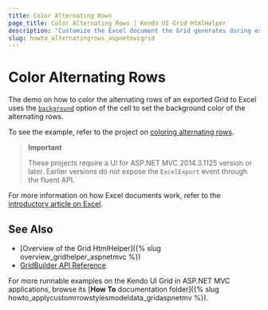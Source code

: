 ```yaml
---
title: Color Alternating Rows
page_title: Color Alternating Rows | Kendo UI Grid HtmlHelper
description: "Customize the Excel document the Grid generates during exporting and color alternating rows in ASP.NET MVC applications."
slug: howto_alternatingrows_aspnetmvcgrid
---
```


# Color Alternating Rows

The demo on how to color the alternating rows of an exported Grid to Excel uses the [`background`](http://docs.telerik.com/kendo-ui/api/javascript/ooxml/workbook#configuration-sheets.rows.cells.background) option of the cell to set the background color of the alternating rows.

To see the example, refer to the project on [coloring alternating rows](https://github.com/telerik/ui-for-aspnet-mvc-examples/tree/master/grid/alternating-rows).

> **Important**
>
> These projects require a UI for ASP.NET MVC 2014.3.1125 version or later. Earlier versions do not expose the `ExcelExport` event through the fluent API.

For more information on how Excel documents work, refer to the [introductory article on Excel](http://docs.telerik.com/kendo-ui/framework/excel/introduction).

## See Also

* [Overview of the Grid HtmlHelper]({% slug overview_gridhelper_aspnetmvc %})
* [GridBuilder API Reference](http://docs.telerik.com/kendo-ui/api/Kendo.Mvc.UI.Fluent/GridBuilder)

For more runnable examples on the Kendo UI Grid in ASP.NET MVC applications, browse its [**How To** documentation folder]({% slug howto_applycustomrrowstylesmodeldata_gridaspnetmv %}).
